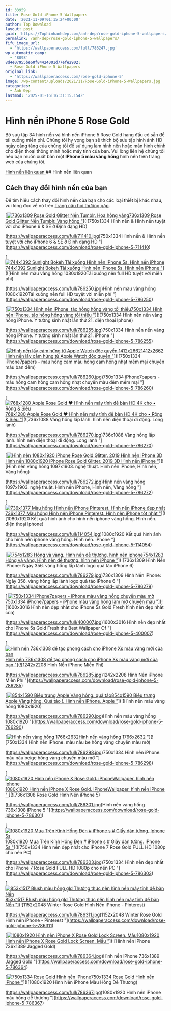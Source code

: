 ```yaml
---
id: 33959
title: Rose Gold iPhone 5 Wallpapers
date: '2021-11-09T01:15:24+00:00'
author: Top Download
layout: post
guid: 'https://Tophinhanhdep.com/anh-dep/rose-gold-iphone-5-wallpapers/'
permalink: /anh-dep/rose-gold-iphone-5-wallpapers/
fifu_image_url:
  - 'https://wallpaperaccess.com/full/786247.jpg'
wp_automatic_camp:
  - '8098'
8d4e07955be60f84424001d77efe2902:
  - Rose Gold iPhone 5 Wallpapers
original_link:
  - 'https://wallpaperaccess.com/rose-gold-iphone-5'
image: /wp-content/uploads/2021/11/Rose-Gold-iPhone-5-Wallpapers.jpg
categories:
  - Ảnh Đẹp
lastmod: '2025-01-16T16:31:15.154Z'
---
```

# Hình nền iPhone 5 Rose Gold

Bộ sưu tập 34 hình nền và hình nền iPhone 5 Rose Gold hàng đầu có sẵn để tải xuống miễn phí. Chúng tôi hy vọng bạn sẽ thích bộ sưu tập hình ảnh HD ngày càng tăng của chúng tôi để sử dụng làm hình nền hoặc màn hình chính cho điện thoại thông minh hoặc máy tính của bạn. Vui lòng liên hệ chúng tôi nếu bạn muốn xuất bản một **IPhone 5 màu vàng hồng** hình nền trên trang web của chúng tôi.

[Hình nền liên quan ](#related) ## Hình nền liên quan

## Cách thay đổi hình nền của bạn

Để tìm hiểu cách thay đổi hình nền của bạn cho các loại thiết bị khác nhau, vui lòng đọc về nó trên [Trang câu hỏi thường gặp](https://tophinhanhdep.com/faq/).

  
[[![736x1309 Rose Gold Glitter Nền Tumblr.  Hoa hồng vàng](https://wallpaperaccess.com/full/786247.jpg)736x1309 Rose Gold Glitter Nền Tumblr. Vàng hồng "](https://wallpaperaccess.com/download/rose-gold-iphone-5-786247)](![750x1334 Hình nền & Hình nền tuyệt vời cho iPhone 6 & SE ở Định dạng HD)

(https://wallpaperaccess.com/full/711410.jpg)750x1334 Hình nền &amp; Hình nền tuyệt vời cho iPhone 6 &amp; SE ở Định dạng HD "](https://wallpaperaccess.com/download/rose-gold-iphone-5-711410)

[[![744x1392 Sunlight Bokeh Tải xuống Hình nền iPhone 5s.  Hình nền iPhone](https://wallpaperaccess.com/full/630863.jpg)744x1392 Sunlight Bokeh Tải xuống Hình nền iPhone 5s. Hình nền iPhone "](https://wallpaperaccess.com/download/rose-gold-iphone-5-630863)](![Hình nền màu vàng hồng 1080x1920Tải xuống nền full HD tuyệt vời miễn phí)

(https://wallpaperaccess.com/full/786250.jpg)Hình nền màu vàng hồng 1080x1920Tải xuống nền full HD tuyệt vời miễn phí "](https://wallpaperaccess.com/download/rose-gold-iphone-5-786250)

[[![750x1334 Hình nền iPhone.  táo hồng hồng vàng tối thiểu](https://wallpaperaccess.com/full/786254.jpg)750x1334 Hình nền iPhone. táo hồng hồng vàng tối thiểu "](https://wallpaperaccess.com/download/rose-gold-iphone-5-786254)](![750x1334 Hình nền nền vàng hồng iPhone.  Ý tưởng sinh nhật lần thứ 21.  điện thoại Iphone)

(https://wallpaperaccess.com/full/786255.jpg)750x1334 Hình nền nền vàng hồng iPhone. Ý tưởng sinh nhật lần thứ 21. iPhone "](https://wallpaperaccess.com/download/rose-gold-iphone-5-786255)

[[![Hình nền lấy cảm hứng từ Apple Watch độc quyền 1412x2662](https://wallpaperaccess.com/full/786257.jpg)1412x2662 Hình nền lấy cảm hứng từ Apple Watch độc quyền "](https://wallpaperaccess.com/download/rose-gold-iphone-5-786257)](![750x1334 iPhone7papers - màu hồng cam màu hồng cam hồng nhạt mềm mại chuyển màu ban đêm)

(https://wallpaperaccess.com/full/786260.jpg)750x1334 iPhone7papers - màu hồng cam hồng cam hồng nhạt chuyển màu đêm mềm mại "](https://wallpaperaccess.com/download/rose-gold-iphone-5-786260)

[[![768x1280 Apple Rose Gold ❤ Hình nền máy tính để bàn HD 4K cho • Rộng & Siêu](https://wallpaperaccess.com/full/786262.jpg)768x1280 Apple Rose Gold ❤ Hình nền máy tính để bàn HD 4K cho • Rộng &amp; Siêu "](https://wallpaperaccess.com/download/rose-gold-iphone-5-786262)](![736x1088 Vàng hồng lấp lánh.  hình nền điện thoại di động.  Long lanh)

(https://wallpaperaccess.com/full/786270.jpg)736x1088 Vàng hồng lấp lánh. hình nền điện thoại di động. Long lanh "](https://wallpaperaccess.com/download/rose-gold-iphone-5-786270)

[[![Hình nền 1080x1920 iPhone Rose Gold Glitter.  2019 Hình nền iPhone 3D](https://wallpaperaccess.com/full/786271.jpg)Hình nền 1080x1920 iPhone Rose Gold Glitter. 2019 3D Hình nền iPhone "](https://wallpaperaccess.com/download/rose-gold-iphone-5-786271)](![Hình nền vàng hồng 1097x1903.  nghệ thuật.  Hình nền iPhone, Hình nền, Vàng hồng)

(https://wallpaperaccess.com/full/786272.jpg)Hình nền vàng hồng 1097x1903. nghệ thuật. Hình nền iPhone, Hình nền, Vàng hồng "](https://wallpaperaccess.com/download/rose-gold-iphone-5-786272)

[[![736x1377 Màu hồng Hình nền iPhone Pinterest.  Hình nền iPhone đẹp nhất](https://wallpaperaccess.com/full/786275.jpg)736x1377 Màu hồng Hình nền iPhone Pinterest. Hình nền iPhone tốt nhất "](https://wallpaperaccess.com/download/rose-gold-iphone-5-786275)](![1080x1920 Kết quả hình ảnh cho hình nền iphone vàng hồng.  Hình nền.  điện thoại Iphone)

(https://wallpaperaccess.com/full/114054.jpg)1080x1920 Kết quả hình ảnh cho hình nền iphone vàng hồng. Hình nền. iPhone "](https://wallpaperaccess.com/download/rose-gold-iphone-5-114054)

[[![754x1283 Hồng và vàng.  Hình nền dễ thương.  hình nền iphone](https://wallpaperaccess.com/full/786278.jpg)754x1283 Hồng và vàng. Hình nền dễ thương. hình nền iPhone "](https://wallpaperaccess.com/download/rose-gold-iphone-5-786278)](![736x1309 Hình Nền iPhone: Ngày 356. vàng hồng lấp lánh logo quả táo iPhone 6)

(https://wallpaperaccess.com/full/786279.jpg)736x1309 Hình Nền iPhone: Ngày 356. vàng hồng lấp lánh logo quả táo iPhone 6 "](https://wallpaperaccess.com/download/rose-gold-iphone-5-786279)

[ [![750x1334 iPhone7papers - iPhone màu vàng hồng chuyển màu mờ](https://wallpaperaccess.com/full/786282.jpg)750x1334 iPhone7papers - iPhone màu vàng hồng làm mờ chuyển màu "](https://wallpaperaccess.com/download/rose-gold-iphone-5-786282)](![1600x3016 Hình nền đẹp nhất cho iPhone 5s Gold Fresh hình nền đẹp nhất của)

(https://wallpaperaccess.com/full/400007.jpg)1600x3016 Hình nền đẹp nhất cho iPhone 5s Gold Fresh the Best Wallpaper Of "](https://wallpaperaccess.com/download/rose-gold-iphone-5-400007)

[[![Hình nền 736x1308 để tạo phong cách cho iPhone Xs màu vàng mới của bạn](https://wallpaperaccess.com/full/786283.jpg)Hình nền 736x1308 để tạo phong cách cho iPhone Xs màu vàng mới của bạn "](https://wallpaperaccess.com/download/rose-gold-iphone-5-786283)](![1242x2208 Hình Nền iPhone Miễn Phí)

(https://wallpaperaccess.com/full/786285.jpg)1242x2208 Hình Nền iPhone Miễn Phí "](https://wallpaperaccess.com/download/rose-gold-iphone-5-786285)

[[![854x1590 Biểu trưng Apple Vàng hồng.  quả táo](https://wallpaperaccess.com/full/731653.jpg)854x1590 Biểu trưng Apple Vàng hồng. Quả táo !. Hình nền iPhone, Apple "](https://wallpaperaccess.com/download/rose-gold-iphone-5-731653)](![Hình nền màu vàng hồng 1080x1920)

(https://wallpaperaccess.com/full/786290.jpg)Hình nền màu vàng hồng 1080x1920 "](https://wallpaperaccess.com/download/rose-gold-iphone-5-786290)

[[![Hình nền vàng hồng 1766x2632](https://wallpaperaccess.com/full/786297.jpg)Hình nền vàng hồng 1766x2632 "](https://wallpaperaccess.com/download/rose-gold-iphone-5-786297)](![750x1334 Hình nền iPhone.  màu nâu be hồng vàng chuyển màu mờ)

(https://wallpaperaccess.com/full/786298.jpg)750x1334 Hình nền iPhone. màu nâu beige hồng vàng chuyển màu mờ "](https://wallpaperaccess.com/download/rose-gold-iphone-5-786298)

[[![1080x1920 Hình nền iPhone X Rose Gold.  iPhoneWallpaper.  hình nền iphone](https://wallpaperaccess.com/full/786299.jpg)1080x1920 Hình nền iPhone X Rose Gold. iPhoneWallpaper. hình nền iPhone " ](https://wallpaperaccess.com/download/rose-gold-iphone-5-786299)](![736x1308 Rose Gold Hình Nền iPhone 5)

(https://wallpaperaccess.com/full/786301.jpg)Hình nền vàng hồng 736x1308 iPhone 5 "](https://wallpaperaccess.com/download/rose-gold-iphone-5-786301)

[[![1080x1920 Mưa Trên Kính Hồng Đèn # iPhone s # Giấy dán tường.  Iphone 5s](https://wallpaperaccess.com/full/786302.jpg)1080x1920 Mưa Trên Kính Hồng Đèn # iPhone s # Giấy dán tường. IPhone 5s "](https://wallpaperaccess.com/download/rose-gold-iphone-5-786302)](![750x1334 Hình nền đẹp nhất cho iPhone 7 Rose Gold FULL HD 1080p cho nền PC)

(https://wallpaperaccess.com/full/786303.jpg)750x1334 Hình nền đẹp nhất cho iPhone 7 Rose Gold FULL HD 1080p cho nền PC "](https://wallpaperaccess.com/download/rose-gold-iphone-5-786303)

[[![853x1517 Blush màu hồng gld Thưởng thức nền hình nền máy tính để bàn Nền](https://wallpaperaccess.com/full/786309.jpg)853x1517 Blush màu hồng gld Thưởng thức nền hình nền máy tính để bàn Nền "](https://wallpaperaccess.com/download/rose-gold-iphone-5-786309)](![1152x2048 Winter Rose Gold Hình Nền iPhone - Pinterest)

(https://wallpaperaccess.com/full/786311.jpg)1152x2048 Winter Rose Gold Hình nền iPhone - Pinterest "](https://wallpaperaccess.com/download/rose-gold-iphone-5-786311)

[[![1080x1920 Hình nền iPhone X Rose Gold Lock Screen.  Mẫu](https://wallpaperaccess.com/full/786313.jpg)1080x1920 Hình nền iPhone X Rose Gold Lock Screen. Mẫu "](https://wallpaperaccess.com/download/rose-gold-iphone-5-786313)](![Hình nền iPhone 736x1389 Jagged Gold)

(https://wallpaperaccess.com/full/786364.jpg)Hình nền iPhone 736x1389 Jagged Gold "](https://wallpaperaccess.com/download/rose-gold-iphone-5-786364)

[[![750x1334 Rose Gold Hình nền iPhone](https://wallpaperaccess.com/full/786365.jpg)750x1334 Rose Gold Hình nền iPhone "](https://wallpaperaccess.com/download/rose-gold-iphone-5-786365)](![1080x1920 Hình Nền iPhone Màu Hồng Dễ Thương)

(https://wallpaperaccess.com/full/786367.jpg)1080x1920 Hình nền iPhone màu hồng dễ thương "](https://wallpaperaccess.com/download/rose-gold-iphone-5-786367)
